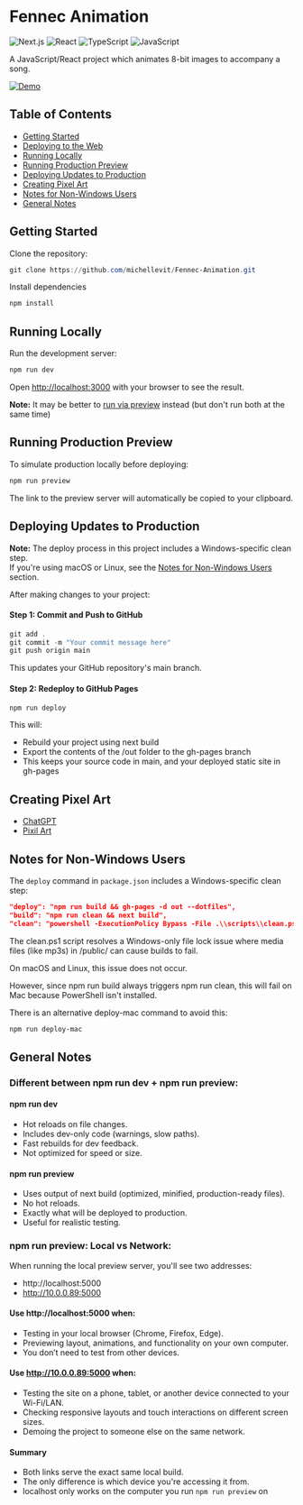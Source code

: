 # Fennec Animation

![Next.js](https://img.shields.io/badge/Next.js-15.3.1-black?style=flat-square&logo=next.js)
![React](https://img.shields.io/badge/React-19.0.0-61dafb?style=flat-square&logo=react)
![TypeScript](https://img.shields.io/badge/TypeScript-5.0-blue?style=flat-square&logo=typescript)
![JavaScript](https://img.shields.io/badge/JavaScript-ES2022-yellow?style=flat-square&logo=javascript)

A JavaScript/React project which animates 8-bit images to accompany a song.

[![Demo](https://img.shields.io/badge/DEMO-004596?style=for-the-badge)](https://fennec.michellef.dev)

## Table of Contents

- [Getting Started](#getting-started)
- [Deploying to the Web](./docs/deploying-to-the-web.md)
- [Running Locally](#running-locally)
- [Running Production Preview](#running-production-preview)
- [Deploying Updates to Production](#deploying-updates-to-production)
- [Creating Pixel Art](#creating-pixel-art)
- [Notes for Non-Windows Users](#notes-for-non-windows-users)
- [General Notes](#general-notes)
<!-- [To Do](#to-do) -->

## Getting Started

Clone the repository:

```powershell
git clone https://github.com/michellevit/Fennec-Animation.git
```

Install dependencies

```powershell
npm install
```

## Running Locally

Run the development server:

```powershell
npm run dev
```

Open [http://localhost:3000](http://localhost:3000) with your browser to see the result.

**Note:** It may be better to [run via preview](#running-production-preview) instead (but don't run both at the same time)

## Running Production Preview

To simulate production locally before deploying:

```powershell
npm run preview
```

The link to the preview server will automatically be copied to your clipboard.

## Deploying Updates to Production

**Note:** The deploy process in this project includes a Windows-specific clean step.  
If you're using macOS or Linux, see the [Notes for Non-Windows Users](#notes-for-non-windows-users) section.

After making changes to your project:

#### Step 1: Commit and Push to GitHub

```powershell
git add .
git commit -m "Your commit message here"
git push origin main
```

This updates your GitHub repository's main branch.

#### Step 2: Redeploy to GitHub Pages

```powershell
npm run deploy
```

This will:

- Rebuild your project using next build
- Export the contents of the /out folder to the gh-pages branch
- This keeps your source code in main, and your deployed static site in gh-pages

## Creating Pixel Art

- [ChatGPT](https://openai.com/index/chatgpt/)
- [Pixil Art](https://www.pixilart.com/)

## Notes for Non-Windows Users

The `deploy` command in `package.json` includes a Windows-specific clean step:

```json
"deploy": "npm run build && gh-pages -d out --dotfiles",
"build": "npm run clean && next build",
"clean": "powershell -ExecutionPolicy Bypass -File .\\scripts\\clean.ps1"
```

The clean.ps1 script resolves a Windows-only file lock issue where media files (like mp3s) in /public/ can cause builds to fail.

On macOS and Linux, this issue does not occur.

However, since npm run build always triggers npm run clean, this will fail on Mac because PowerShell isn't installed.

There is an alternative deploy-mac command to avoid this:

```bash
npm run deploy-mac
```

## General Notes

### Different between npm run dev + npm run preview:

#### npm run dev

- Hot reloads on file changes.
- Includes dev-only code (warnings, slow paths).
- Fast rebuilds for dev feedback.
- Not optimized for speed or size.

#### npm run preview

- Uses output of next build (optimized, minified, production-ready files).
- No hot reloads.
- Exactly what will be deployed to production.
- Useful for realistic testing.

### npm run preview: Local vs Network:

When running the local preview server, you'll see two addresses:

- http://localhost:5000
- http://10.0.0.89:5000

#### Use http://localhost:5000 when:

- Testing in your local browser (Chrome, Firefox, Edge).
- Previewing layout, animations, and functionality on your own computer.
- You don’t need to test from other devices.

#### Use http://10.0.0.89:5000 when:

- Testing the site on a phone, tablet, or another device connected to your Wi-Fi/LAN.
- Checking responsive layouts and touch interactions on different screen sizes.
- Demoing the project to someone else on the same network.

#### Summary

- Both links serve the exact same local build.
- The only difference is which device you're accessing it from.
- localhost only works on the computer you run `npm run preview` on

<!--

🛠️ TODO
-----------------------------------
- Play button orange on mobile?
- Add sky elements .png (sun, moon)
- Darken entire canvas at night (except for moon/sun)
- Add foreground elements
- Smoother frame movement
- Add instructions
- Attempt local + prod deploy with Mac

-->
